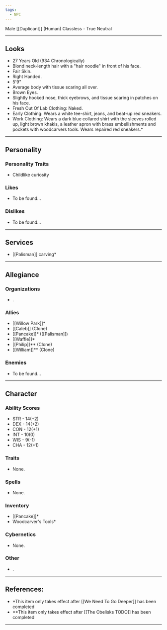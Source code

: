 ```yaml
---
tags:
  - NPC
---
```

Male [[Duplicant]] (Human) Classless - True Neutral
****
## Looks
- 27 Years Old (934 Chronologically)
- Blond neck-length hair with a "hair noodle" in front of his face.
- Fair Skin.
- Right Handed.
- 5'9"
- Average body with tissue scaring all over.
- Brown Eyes.
- Slightly hooked nose, thick eyebrows, and tissue scaring in patches on his face.
- Fresh Out Of Lab Clothing: Naked.
- Early Clothing: Wears a white tee-shirt, jeans, and beat-up red sneakers.
- Work Clothing: Wears a dark blue collared shirt with the sleeves rolled up, light brown khakis, a leather apron with brass embellishments and pockets with woodcarvers tools. Wears repaired red sneakers.*
****
## Personality
### Personality Traits
- Childlike curiosity
### Likes
- To be found...
### Dislikes
- To be found...
****
## Services
- [[Palisman]] carving*
****
## Allegiance
### Organizations
- .
### Allies
- [[Willow Park]]*
- [[Caleb]] (Clone)
- [[Pancake]]* ([[Palisman]])
- [[Waffle]]*
- [[Philip]]** (Clone)
- [[William]]** (Clone)
### Enemies
- To be found...
****
## Character
### Ability Scores
- STR - 14(+2)
- DEX - 14(+2)
- CON - 12(+1)
- INT - 10(0)
- WIS - 9(-1)
- CHA - 12(+1)
### Traits
- None.
### Spells
- None.
### Inventory
- [[Pancake]]*
- Woodcarver's Tools*
### Cybernetics
- None.
### Other
- .
****
## References:
- \*This item only takes effect after [[We Need To Go Deeper]] has been completed
- \*\*This item only takes effect after [[The Obelisks TODO]] has been completed
********